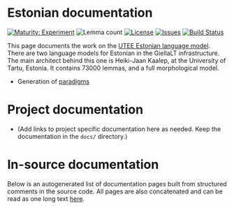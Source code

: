 # Estonian documentation

[![Maturity: Experiment](https://img.shields.io/badge/Maturity-Experiment-black.svg)](https://giellalt.github.io/MaturityClassification.html)
![Lemma count](https://img.shields.io/endpoint?url=https%3A%2F%2Fraw.githubusercontent.com%2Fgiellalt%2Flang-est-x-utee%2Fgh-pages%2Flemmacount.json)
[![License](https://img.shields.io/github/license/giellalt/lang-est-x-utee)](https://github.com/giellalt/lang-est-x-utee/blob/main/LICENSE)
[![Issues](https://img.shields.io/github/issues/giellalt/lang-est-x-utee)](https://github.com/giellalt/lang-est-x-utee/issues)
[![Build Status](https://divvun-tc.giellalt.org/api/github/v1/repository/giellalt/lang-est-x-utee/main/badge.svg)](https://github.com/giellalt/lang-est-x-utee/actions)

This page documents the work on the [UTEE Estonian language model](https://github.com/giellalt/lang-x-utee). There are two language models for Estonian in the GiellaLT infrastructure. The main architect behind this one is Heiki-Jaan Kaalep, at the University of Tartu, Estonia.
It contains 73000 lemmas, and a full morphological model.

* Generation of [paradigms](http://giellatekno.uit.no/cgi/p-est.fin.html)

# Project documentation

* (Add links to project specific documentation here as needed. Keep the documentation in the `docs/` directory.)

# In-source documentation

Below is an autogenerated list of documentation pages built from structured comments in the source code. All pages are also concatenated and can be read as one long text [here](est.md).
